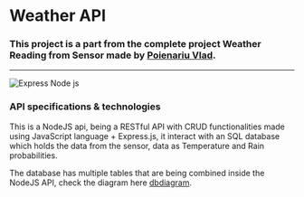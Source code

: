 # Weather API

### This project is a part from the complete project Weather Reading from Sensor made by [Poienariu Vlad](https://www.linkedin.com/in/poienariu-vlad/).
---

![Express Node js](https://qualitapps.com/wp-content/uploads/2023/02/102.png)

### API specifications & technologies

This is a NodeJS api, being a RESTful API with CRUD functionalities made using JavaScript language + Express.js, it interact with an SQL database which holds the data from the sensor, data as Temperature and Rain probabilities. 

The database has multiple tables that are being combined inside the NodeJS API, check the diagram here [dbdiagram](https://dbdiagram.io/d/674b237be9daa85aca37b991).
